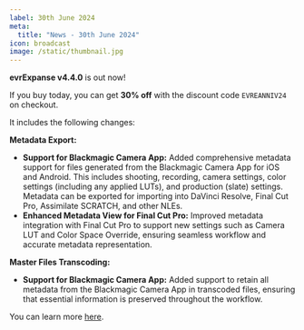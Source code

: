 ```yaml
---
label: 30th June 2024
meta:
  title: "News - 30th June 2024"
icon: broadcast
image: /static/thumbnail.jpg
---
```


**evrExpanse v4.4.0** is out now!

If you buy today, you can get **30% off** with the discount code `EVREANNIV24` on checkout.

It includes the following changes:

**Metadata Export:**
- **Support for Blackmagic Camera App:** Added comprehensive metadata support for files generated from the Blackmagic Camera App for iOS and Android. This includes shooting, recording, camera settings, color settings (including any applied LUTs), and production (slate) settings. Metadata can be exported for importing into DaVinci Resolve, Final Cut Pro, Assimilate SCRATCH, and other NLEs.
- **Enhanced Metadata View for Final Cut Pro:** Improved metadata integration with Final Cut Pro to support new settings such as Camera LUT and Color Space Override, ensuring seamless workflow and accurate metadata representation.

**Master Files Transcoding:**
- **Support for Blackmagic Camera App:** Added support to retain all metadata from the Blackmagic Camera App in transcoded files, ensuring that essential information is preserved throughout the workflow.

You can learn more [here](https://www.evrapp.cloud/evrexpanse).